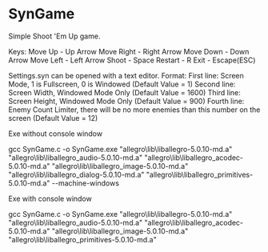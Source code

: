 # SynGame
Simple Shoot 'Em Up game. 

Keys:
Move Up - Up Arrow
Move Right - Right Arrow
Move Down - Down Arrow
Move Left - Left Arrow
Shoot - Space
Restart - R
Exit - Escape(ESC)

Settings.syn can be opened with a text editor.
Format:
First line: Screen Mode, 1 is Fullscreen, 0 is Windowed (Default Value = 1)
Second line: Screen Width, Windowed Mode Only (Default Value = 1600)
Third line: Screen Height, Windowed Mode Only (Default Value = 900)
Fourth line: Enemy Count Limiter, there will be no more enemies than this number on the screen (Default Value = 12)

Exe without console window

gcc SynGame.c -o SynGame.exe "allegro\lib\liballegro-5.0.10-md.a" "allegro\lib\liballegro_audio-5.0.10-md.a" "allegro\lib\liballegro_acodec-5.0.10-md.a" "allegro\lib\liballegro_image-5.0.10-md.a" "allegro\lib\liballegro_dialog-5.0.10-md.a" "allegro\lib\liballegro_primitives-5.0.10-md.a" --machine-windows

Exe with console window

gcc SynGame.c -o SynGame.exe "allegro\lib\liballegro-5.0.10-md.a" "allegro\lib\liballegro_audio-5.0.10-md.a" "allegro\lib\liballegro_acodec-5.0.10-md.a" "allegro\lib\liballegro_image-5.0.10-md.a" "allegro\lib\liballegro_primitives-5.0.10-md.a"